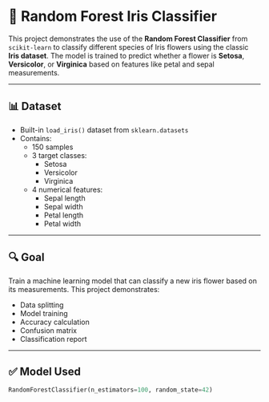 # 🌲 Random Forest Iris Classifier

This project demonstrates the use of the **Random Forest Classifier** from `scikit-learn` to classify different species of Iris flowers using the classic **Iris dataset**. The model is trained to predict whether a flower is **Setosa**, **Versicolor**, or **Virginica** based on features like petal and sepal measurements.

---

## 📊 Dataset

- Built-in `load_iris()` dataset from `sklearn.datasets`
- Contains:
  - 150 samples
  - 3 target classes:
    - Setosa
    - Versicolor
    - Virginica
  - 4 numerical features:
    - Sepal length
    - Sepal width
    - Petal length
    - Petal width

---

## 🔍 Goal

Train a machine learning model that can classify a new iris flower based on its measurements. This project demonstrates:
- Data splitting
- Model training
- Accuracy calculation
- Confusion matrix
- Classification report

---

## ✅ Model Used

```python
RandomForestClassifier(n_estimators=100, random_state=42)
